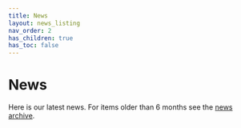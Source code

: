 ```yaml
---
title: News
layout: news_listing
nav_order: 2
has_children: true
has_toc: false
---
```


# News

Here is our latest news. For items older than 6 months see the [news archive](/news/archive).
